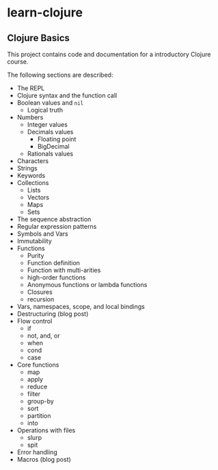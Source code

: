 # learn-clojure

## Clojure Basics

This project contains code and documentation for a introductory
Clojure course.

The following sections are described:

  * The REPL
  * Clojure syntax and the function call
  * Boolean values and `nil`
    * Logical truth
  * Numbers
    * Integer values
    * Decimals values
      * Floating point
      * BigDecimal
    * Rationals values
  * Characters
  * Strings
  * Keywords
  * Collections
    * Lists
    * Vectors
    * Maps
    * Sets
  * The sequence abstraction
  * Regular expression patterns
  * Symbols and Vars
  * Immutability
  * Functions
    * Purity
    * Function definition
    * Function with multi-arities
    * high-order functions
    * Anonymous functions or lambda functions
    * Closures
    * recursion
  * Vars, namespaces, scope, and local bindings
  * Destructuring (blog post)
  * Flow control
    * if
    * not, and, or
    * when
    * cond
    * case
  * Core functions
    * map
    * apply
    * reduce
    * filter
    * group-by
    * sort
    * partition
    * into
  * Operations with files
    * slurp
    * spit
  * Error handling
  * Macros (blog post)
